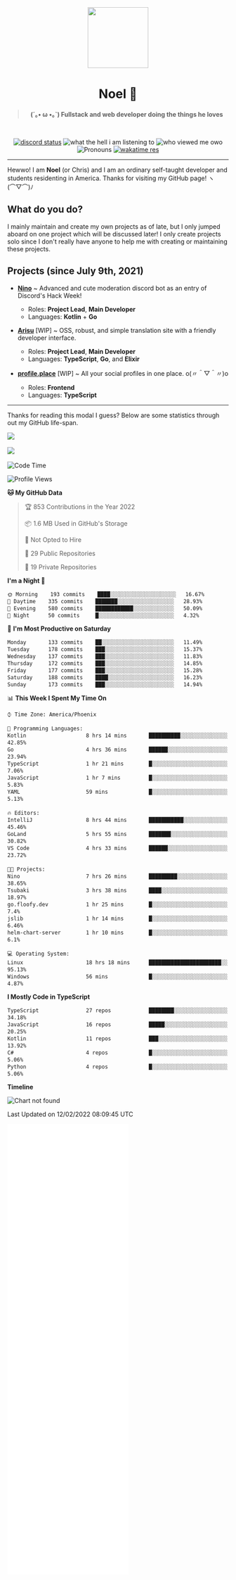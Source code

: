 <div align='center'>
  <div align='center'>
    <img
      src='https://cdn.floofy.dev/art/icons/icon_cinnamonserval.png'
      width='138'
      height='138'
    />
  </div>
  <h1>Noel 🐾</h1>
  <blockquote><strong>(´｡• ω •｡`) Fullstack and web developer doing the things he loves</strong></blockquote>

  <br />

  <a href='https://discord.com/users/280158289667555328' target='_blank'><img alt="discord status" src="https://dev.discordprofiles.me/badge/status/280158289667555328" /></a>
  <img alt="what the hell i am listening to" src="https://dev.discordprofiles.me/badge/spotify/280158289667555328" />
  <img alt="who viewed me owo" src="https://komarev.com/ghpvc/?username=auguwu" />
  <img alt='Pronouns' src='https://img.shields.io/endpoint?url=https://pronoundb.org/shields/6004d014406af11e4593a013' />
  <a href="https://wakatime.com/@auguwu" target='_blank'>
    <img alt='wakatime res' src='https://wakatime.com/badge/user/89736485-42ec-4c0f-a2f3-481db74514dc.svg' />
  </a>
</div>

<hr />

Hewwo! I am **Noel** (or Chris) and I am an ordinary self-taught developer and students residenting in America. Thanks for visiting my GitHub page! ヽ(⌒▽⌒)ﾉ

## What do you do?
I mainly maintain and create my own projects as of late, but I only jumped aboard on one project which will be discussed later! I only create projects
solo since I don't really have anyone to help me with creating or maintaining these projects.

## Projects (since July 9th, 2021)
- [**Nino**](https://nino.sh) ~ Advanced and cute moderation discord bot as an entry of Discord's Hack Week!
  - Roles: **Project Lead**, **Main Developer**
  - Languages: **Kotlin** + **Go**

- [**Arisu**](https://arisu.land) [WIP] ~ OSS, robust, and simple translation site with a friendly developer interface.
  - Roles: **Project Lead**, **Main Developer**
  - Languages: **TypeScript**, **Go**, and **Elixir**

- [**profile.place**](https://profile.place) [WIP] ~ All your social profiles in one place. o(〃＾▽＾〃)o
  - Roles: **Frontend**
  - Languages: **TypeScript**

---

Thanks for reading this modal I guess? Below are some statistics through out my GitHub life-span.

![](https://github-readme-stats.vercel.app/api?username=auguwu&count_private=true&show_icons=true&theme=gruvbox)

![](https://github-readme-stats.vercel.app/api/top-langs/?username=auguwu&layout=compact&theme=gruvbox)

<!--START_SECTION:waka-->
![Code Time](http://img.shields.io/badge/Code%20Time-2%2C722%20hrs%208%20mins-blue)

![Profile Views](http://img.shields.io/badge/Profile%20Views-91-blue)

**🐱 My GitHub Data** 

> 🏆 853 Contributions in the Year 2022
 > 
> 📦 1.6 MB Used in GitHub's Storage 
 > 
> 🚫 Not Opted to Hire
 > 
> 📜 29 Public Repositories 
 > 
> 🔑 19 Private Repositories  
 > 
**I'm a Night 🦉** 

```text
🌞 Morning    193 commits    ████░░░░░░░░░░░░░░░░░░░░░   16.67% 
🌆 Daytime    335 commits    ███████░░░░░░░░░░░░░░░░░░   28.93% 
🌃 Evening    580 commits    ████████████░░░░░░░░░░░░░   50.09% 
🌙 Night      50 commits     █░░░░░░░░░░░░░░░░░░░░░░░░   4.32%

```
📅 **I'm Most Productive on Saturday** 

```text
Monday       133 commits    ██░░░░░░░░░░░░░░░░░░░░░░░   11.49% 
Tuesday      178 commits    ███░░░░░░░░░░░░░░░░░░░░░░   15.37% 
Wednesday    137 commits    ███░░░░░░░░░░░░░░░░░░░░░░   11.83% 
Thursday     172 commits    ███░░░░░░░░░░░░░░░░░░░░░░   14.85% 
Friday       177 commits    ███░░░░░░░░░░░░░░░░░░░░░░   15.28% 
Saturday     188 commits    ████░░░░░░░░░░░░░░░░░░░░░   16.23% 
Sunday       173 commits    ███░░░░░░░░░░░░░░░░░░░░░░   14.94%

```


📊 **This Week I Spent My Time On** 

```text
⌚︎ Time Zone: America/Phoenix

💬 Programming Languages: 
Kotlin                   8 hrs 14 mins       ██████████░░░░░░░░░░░░░░░   42.85% 
Go                       4 hrs 36 mins       ██████░░░░░░░░░░░░░░░░░░░   23.94% 
TypeScript               1 hr 21 mins        █░░░░░░░░░░░░░░░░░░░░░░░░   7.06% 
JavaScript               1 hr 7 mins         █░░░░░░░░░░░░░░░░░░░░░░░░   5.83% 
YAML                     59 mins             █░░░░░░░░░░░░░░░░░░░░░░░░   5.13%

🔥 Editors: 
IntelliJ                 8 hrs 44 mins       ███████████░░░░░░░░░░░░░░   45.46% 
GoLand                   5 hrs 55 mins       ███████░░░░░░░░░░░░░░░░░░   30.82% 
VS Code                  4 hrs 33 mins       ██████░░░░░░░░░░░░░░░░░░░   23.72%

🐱‍💻 Projects: 
Nino                     7 hrs 26 mins       █████████░░░░░░░░░░░░░░░░   38.65% 
Tsubaki                  3 hrs 38 mins       ████░░░░░░░░░░░░░░░░░░░░░   18.97% 
go.floofy.dev            1 hr 25 mins        █░░░░░░░░░░░░░░░░░░░░░░░░   7.4% 
jslib                    1 hr 14 mins        █░░░░░░░░░░░░░░░░░░░░░░░░   6.46% 
helm-chart-server        1 hr 10 mins        █░░░░░░░░░░░░░░░░░░░░░░░░   6.1%

💻 Operating System: 
Linux                    18 hrs 18 mins      ███████████████████████░░   95.13% 
Windows                  56 mins             █░░░░░░░░░░░░░░░░░░░░░░░░   4.87%

```

**I Mostly Code in TypeScript** 

```text
TypeScript               27 repos            ████████░░░░░░░░░░░░░░░░░   34.18% 
JavaScript               16 repos            █████░░░░░░░░░░░░░░░░░░░░   20.25% 
Kotlin                   11 repos            ███░░░░░░░░░░░░░░░░░░░░░░   13.92% 
C#                       4 repos             █░░░░░░░░░░░░░░░░░░░░░░░░   5.06% 
Python                   4 repos             █░░░░░░░░░░░░░░░░░░░░░░░░   5.06%

```


**Timeline**

![Chart not found](https://raw.githubusercontent.com/auguwu/auguwu/master/charts/bar_graph.png) 


 Last Updated on 12/02/2022 08:09:45 UTC
<!--END_SECTION:waka-->

![](./github-metrics.svg)
